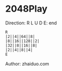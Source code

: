 # 2048Play

Direction: R L U D
E: end

```
R
|2||4||64||8|
|8||16||128||2|
|32||8||16||8|
|2||4||8||4|
E
```
Author: zhaiduo.com

